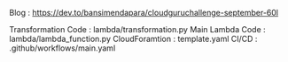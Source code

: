 Blog : https://dev.to/bansimendapara/cloudguruchallenge-september-60l

Transformation Code : lambda/transformation.py
Main Lambda Code : lambda/lambda_function.py
CloudForamtion : template.yaml
CI/CD : .github/workflows/main.yaml
